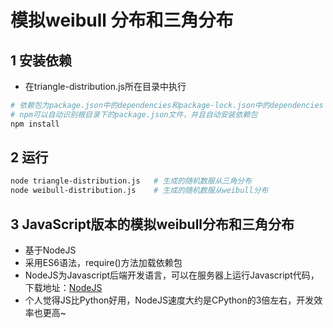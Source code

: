 # 模拟weibull 分布和三角分布
## 1 安装依赖
* 在triangle-distribution.js所在目录中执行
```bash
# 依赖包为package.json中的dependencies和package-lock.json中的dependencies
# npm可以自动识别根目录下的package.json文件，并且自动安装依赖包
npm install
```
## 2 运行
```bash
node triangle-distribution.js   # 生成的随机数服从三角分布
node weibull-distribution.js    # 生成的随机数服从weibull分布 
```
## 3 JavaScript版本的模拟weibull分布和三角分布
* 基于NodeJS
* 采用ES6语法，require()方法加载依赖包
* NodeJS为Javascript后端开发语言，可以在服务器上运行Javascript代码，下载地址：[NodeJS](https://nodejs.org/en/)
* 个人觉得JS比Python好用，NodeJS速度大约是CPython的3倍左右，开发效率也更高~
